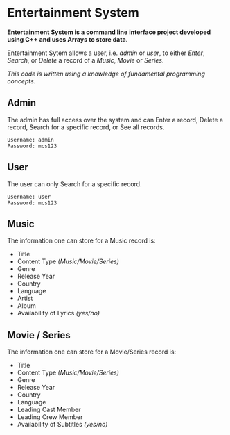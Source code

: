 # Entertainment System

**Entertainment System is a command line interface project developed using C++ and uses Arrays to store data.**

Entertainment Sytem allows a user, i.e. *admin* or *user*, to either *Enter*, *Search*, or *Delete* a record of a *Music*, *Movie* or *Series*.

*This code is written using a knowledge of fundamental programming concepts.*

## Admin
The admin has full access over the system and can Enter a record, Delete a record, Search for a specific record, or See all records.

	Username: admin
	Password: mcs123

## User
The user can only Search for a specific record.

	Username: user
	Password: mcs123

## Music
The information one can store for a Music record is:
 - Title
 - Content Type *(Music/Movie/Series)*
 - Genre
 - Release Year
 - Country
 - Language
 - Artist
 - Album
 - Availability of Lyrics *(yes/no)*

## Movie / Series
The information one can store for a Movie/Series record is:
 - Title
 - Content Type *(Music/Movie/Series)*
 - Genre
 - Release Year
 - Country
 - Language
 - Leading Cast Member
 - Leading Crew Member
 - Availability of Subtitles *(yes/no)*
